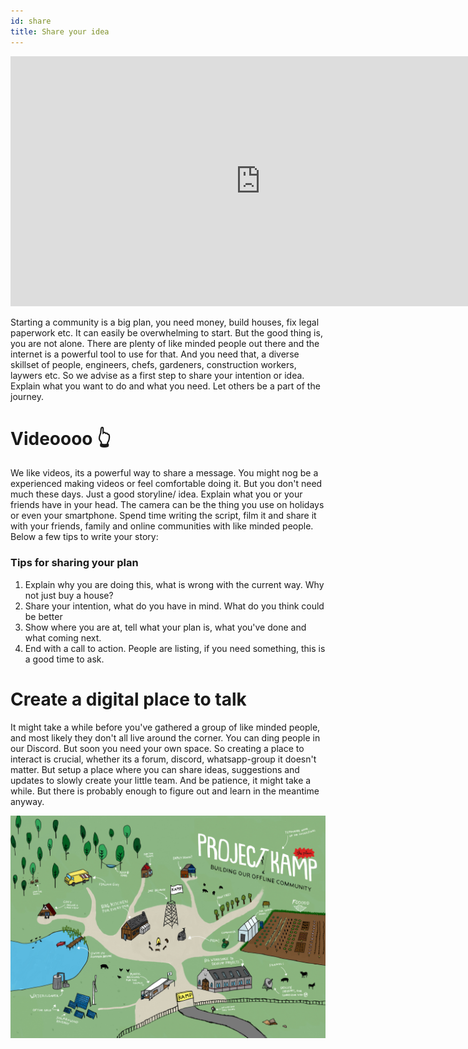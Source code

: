 ```yaml
---
id: share
title: Share your idea
---
```

<div class="videocontainer">
  <iframe width="800" height="400" src="https://www.youtube.com/embed/R-qZBVlsq0Y" frameborder="0" allow="accelerometer; autoplay; encrypted-media; gyroscope; picture-in-picture" allowfullscreen></iframe>
</div>

Starting a community is a big plan, you need money, build houses, fix legal paperwork etc. It can easily be overwhelming to start. But the good thing is, you are not alone. There are plenty of like minded people out there and the internet is a powerful tool to use for that. And you need that, a diverse skillset of people, engineers, chefs, gardeners, construction workers, laywers etc. So we advise as a first step to share your intention or idea. Explain what you want to do and what you need. Let others be a part of the journey.

# Videoooo 👆

We like videos, its a powerful way to share a message. You might nog be a experienced making videos or feel comfortable doing it. But you don't need much these days. Just a good storyline/ idea. Explain what you or your friends have in your head. The camera can be the thing you use on holidays or even your smartphone. Spend time writing the script, film it and share it with your friends, family and online communities with like minded people. Below a few tips to write your story:

### Tips for sharing your plan
1. Explain why you are doing this, what is wrong with the current way. Why not just buy a house?
2. Share your intention, what do you have in mind. What do you think could be better
3. Show where you are at, tell what your plan is, what you've done and what coming next.
4. End with a call to action. People are listing, if you need something, this is a good time to ask.


# Create a digital place to talk
It might take a while before you've gathered a group of like minded people, and most likely they don't all live around the corner. You can ding people in our Discord. But soon you need your own space. So creating a place to interact is crucial, whether its a forum, discord, whatsapp-group it doesn't matter. But setup a place where you can share ideas, suggestions and updates to slowly create your little team. And be patience, it might take a while. But there is probably enough to figure out and learn in the meantime anyway.

<img src="../assets/land/share-plan.jpg"/>
